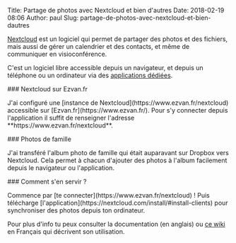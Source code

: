 Title: Partage de photos avec Nextcloud et bien d'autres
Date: 2018-02-19 08:06
Author: paul
Slug: partage-de-photos-avec-nextcloud-et-bien-dautres

<div
class="field field-name-body field-type-text-with-summary field-label-hidden">

<div class="field-items">

<div class="field-item even">

[Nextcloud](https://nextcloud.com/) est un logiciel qui permet de
partager des photos et des fichiers, mais aussi de gérer un calendrier
et des contacts, et même de communiquer en visioconférence.  

C'est un logiciel libre accessible depuis un navigateur, et depuis un
téléphone ou un ordinateur via des [applications
dédiées](https://nextcloud.com/install/#install-clients).

</p>
### Nextcloud sur Ezvan.fr

</p>
J'ai configuré une [instance de
Nextcloud](https://www.ezvan.fr/nextcloud) accessible sur
[Ezvan.fr](https://www.ezvan.fr/). Pour s'y connecter depuis
l'application il suffit de renseigner l'adresse
**https://www.ezvan.fr/nextcloud**.

</p>
### Photos de famille

</p>
J'ai transféré l'album photo de famille qui était auparavant sur Dropbox
vers Nextcloud. Cela permet à chacun d'ajouter des photos à l'album
facilement depuis le navigateur ou l'application.

</p>
### Comment s'en servir ?

</p>
Commence par [te connecter](https://www.ezvan.fr/nextcloud) ! Puis
télécharge
[l'application](https://nextcloud.com/install/#install-clients) pour
synchroniser des photos depuis ton ordinateur.  

Pour plus d'info tu peux consulter []()la documentation (en anglais) ou
[ce wiki](https://fr.wikibooks.org/wiki/Manuel_utilisateur_Nextcloud) en
Français qui décrivent son utilisation.

</p>
<p>

</div>

</div>

</div>

</p>

